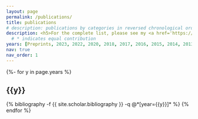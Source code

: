 ```yaml
---
layout: page
permalink: /publications/
title: publications
# description: publications by categories in reversed chronological order. generated by jekyll-scholar.
description: <h5>For the complete list, please see my <a href='https://scholar.google.com/citations?user=x63j7HEAAAAJ&hl=en'>Google Scholar Profile</a>.</h5><br>
  # * indicates equal contribution
years: [Preprints, 2023, 2022, 2020, 2018, 2017, 2016, 2015, 2014, 2013, 2012, 2011, 2009, Thesis] #, 1967, 1956, 1950, 1935, 1905]
nav: true
nav_order: 1
---
```

<!-- _pages/publications.md -->
<div class="publications">

{%- for y in page.years %}
  <h2 class="year">{{y}}</h2>
  {% bibliography -f {{ site.scholar.bibliography }} -q @*[year={{y}}]* %}
{% endfor %}

</div>
